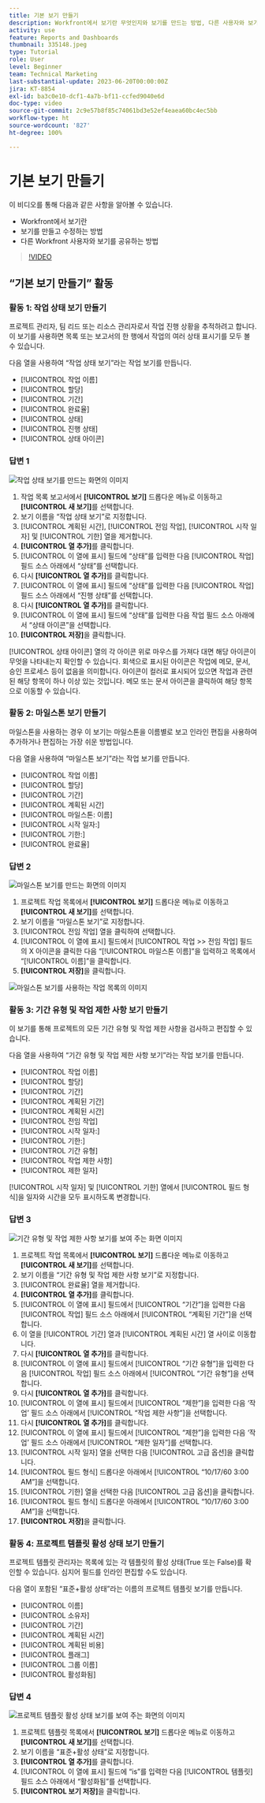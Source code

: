 ```yaml
---
title: 기본 보기 만들기
description: Workfront에서 보기란 무엇인지와 보기를 만드는 방법, 다른 사용자와 보기를 공유하는 방법을 알아봅니다.
activity: use
feature: Reports and Dashboards
thumbnail: 335148.jpeg
type: Tutorial
role: User
level: Beginner
team: Technical Marketing
last-substantial-update: 2023-06-20T00:00:00Z
jira: KT-8854
exl-id: ba3c0e10-dcf1-4a7b-bf11-ccfed9040e6d
doc-type: video
source-git-commit: 2c9e57b8f85c74061bd3e52ef4eaea60bc4ec5bb
workflow-type: ht
source-wordcount: '827'
ht-degree: 100%

---
```


# 기본 보기 만들기

이 비디오를 통해 다음과 같은 사항을 알아볼 수 있습니다.

* Workfront에서 보기란
* 보기를 만들고 수정하는 방법
* 다른 Workfront 사용자와 보기를 공유하는 방법

>[!VIDEO](https://video.tv.adobe.com/v/335148/?quality=12&learn=on)

## “기본 보기 만들기” 활동


### 활동 1: 작업 상태 보기 만들기

프로젝트 관리자, 팀 리드 또는 리소스 관리자로서 작업 진행 상황을 추적하려고 합니다. 이 보기를 사용하면 목록 또는 보고서의 한 행에서 작업의 여러 상태 표시기를 모두 볼 수 있습니다.

다음 열을 사용하여 “작업 상태 보기”라는 작업 보기를 만듭니다.

* [!UICONTROL 작업 이름]
* [!UICONTROL 할당]
* [!UICONTROL 기간]
* [!UICONTROL 완료율]
* [!UICONTROL 상태]
* [!UICONTROL 진행 상태]
* [!UICONTROL 상태 아이콘]

### 답변 1

![작업 상태 보기를 만드는 화면의 이미지](assets/view-exercise.png)

1. 작업 목록 보고서에서 **[!UICONTROL 보기]** 드롭다운 메뉴로 이동하고 **[!UICONTROL 새 보기]**&#x200B;를 선택합니다.
1. 보기 이름을 “작업 상태 보기”로 지정합니다.
1. [!UICONTROL 계획된 시간], [!UICONTROL 전임 작업], [!UICONTROL 시작 일자] 및 [!UICONTROL 기한] 열을 제거합니다.
1. **[!UICONTROL 열 추가]**&#x200B;를 클릭합니다.
1. [!UICONTROL 이 열에 표시] 필드에 “상태”를 입력한 다음 [!UICONTROL 작업] 필드 소스 아래에서 “상태”를 선택합니다.
1. 다시 **[!UICONTROL 열 추가]**&#x200B;를 클릭합니다.
1. [!UICONTROL 이 열에 표시] 필드에 “상태”를 입력한 다음 [!UICONTROL 작업] 필드 소스 아래에서 “진행 상태”를 선택합니다.
1. 다시 **[!UICONTROL 열 추가]**&#x200B;를 클릭합니다.
1. [!UICONTROL 이 열에 표시] 필드에 “상태”를 입력한 다음 작업 필드 소스 아래에서 “상태 아이콘”을 선택합니다.
1. **[!UICONTROL 저장]**&#x200B;을 클릭합니다.

[!UICONTROL 상태 아이콘] 열의 각 아이콘 위로 마우스를 가져다 대면 해당 아이콘이 무엇을 나타내는지 확인할 수 있습니다. 회색으로 표시된 아이콘은 작업에 메모, 문서, 승인 프로세스 등이 없음을 의미합니다. 아이콘이 컬러로 표시되어 있으면 작업과 관련된 해당 항목이 하나 이상 있는 것입니다. 메모 또는 문서 아이콘을 클릭하여 해당 항목으로 이동할 수 있습니다.

### 활동 2: 마일스톤 보기 만들기

마일스톤을 사용하는 경우 이 보기는 마일스톤을 이름별로 보고 인라인 편집을 사용하여 추가하거나 편집하는 가장 쉬운 방법입니다.

다음 열을 사용하여 “마일스톤 보기”라는 작업 보기를 만듭니다.

* [!UICONTROL 작업 이름]
* [!UICONTROL 할당]
* [!UICONTROL 기간]
* [!UICONTROL 계획된 시간]
* [!UICONTROL 마일스톤: 이름]
* [!UICONTROL 시작 일자:]
* [!UICONTROL 기한:]
* [!UICONTROL 완료율]


### 답변 2

![마일스톤 보기를 만드는 화면의 이미지](assets/view-milestone-exercise-1.png)

1. 프로젝트 작업 목록에서 **[!UICONTROL 보기]** 드롭다운 메뉴로 이동하고 **[!UICONTROL 새 보기]**&#x200B;를 선택합니다.
1. 보기 이름을 “마일스톤 보기”로 지정합니다.
1. [!UICONTROL 전임 작업] 열을 클릭하여 선택합니다.
1. [!UICONTROL 이 열에 표시] 필드에서 [!UICONTROL 작업 >> 전임 작업] 필드의 X 아이콘을 클릭한 다음 “[!UICONTROL 마일스톤 이름]”을 입력하고 목록에서 “[!UICONTROL 이름]”을 클릭합니다.
1. **[!UICONTROL 저장]**&#x200B;을 클릭합니다.

![마일스톤 보기를 사용하는 작업 목록의 이미지](assets/view-milestone-exercise-2.png)

### 활동 3: 기간 유형 및 작업 제한 사항 보기 만들기

이 보기를 통해 프로젝트의 모든 기간 유형 및 작업 제한 사항을 검사하고 편집할 수 있습니다.

다음 열을 사용하여 “기간 유형 및 작업 제한 사항 보기”라는 작업 보기를 만듭니다.

* [!UICONTROL 작업 이름]
* [!UICONTROL 할당]
* [!UICONTROL 기간]
* [!UICONTROL 계획된 기간]
* [!UICONTROL 계획된 시간]
* [!UICONTROL 전임 작업]
* [!UICONTROL 시작 일자:]
* [!UICONTROL 기한:]
* [!UICONTROL 기간 유형]
* [!UICONTROL 작업 제한 사항]
* [!UICONTROL 제한 일자]

[!UICONTROL 시작 일자] 및 [!UICONTROL 기한] 열에서 [!UICONTROL 필드 형식]을 일자와 시간을 모두 표시하도록 변경합니다.

### 답변 3

![기간 유형 및 작업 제한 사항 보기를 보여 주는 화면 이미지](assets/view-activity-3.png)

1. 프로젝트 작업 목록에서 **[!UICONTROL 보기]** 드롭다운 메뉴로 이동하고 **[!UICONTROL 새 보기]**&#x200B;를 선택합니다.
1. 보기 이름을 “기간 유형 및 작업 제한 사항 보기”로 지정합니다.
1. [!UICONTROL 완료율] 열을 제거합니다.
1. **[!UICONTROL 열 추가]**&#x200B;를 클릭합니다.
1. [!UICONTROL 이 열에 표시] 필드에서 [!UICONTROL “기간”]을 입력한 다음 [!UICONTROL 작업] 필드 소스 아래에서 [!UICONTROL “계획된 기간”]을 선택합니다.
1. 이 열을 [!UICONTROL 기간] 열과 [!UICONTROL 계획된 시간] 열 사이로 이동합니다.
1. 다시 **[!UICONTROL 열 추가]**&#x200B;를 클릭합니다.
1. [!UICONTROL 이 열에 표시] 필드에서 [!UICONTROL “기간 유형”]을 입력한 다음 [!UICONTROL 작업] 필드 소스 아래에서 [!UICONTROL “기간 유형”]을 선택합니다.
1. 다시 **[!UICONTROL 열 추가]**&#x200B;를 클릭합니다.
1. [!UICONTROL 이 열에 표시] 필드에서 [!UICONTROL “제한”]을 입력한 다음 ‘작업’ 필드 소스 아래에서 [!UICONTROL “작업 제한 사항”]을 선택합니다.
1. 다시 **[!UICONTROL 열 추가]**&#x200B;를 클릭합니다.
1. [!UICONTROL 이 열에 표시] 필드에서 [!UICONTROL “제한”]을 입력한 다음 ‘작업’ 필드 소스 아래에서 [!UICONTROL “제한 일자”]를 선택합니다.
1. [!UICONTROL 시작 일자] 열을 선택한 다음 [!UICONTROL 고급 옵션]을 클릭합니다.
1. [!UICONTROL 필드 형식] 드롭다운 아래에서 [!UICONTROL “10/17/60 3:00 AM”]을 선택합니다.
1. [!UICONTROL 기한] 열을 선택한 다음 [!UICONTROL 고급 옵션]을 클릭합니다.
1. [!UICONTROL 필드 형식] 드롭다운 아래에서 [!UICONTROL “10/17/60 3:00 AM”]을 선택합니다.
1. **[!UICONTROL 저장]**&#x200B;을 클릭합니다.

### 활동 4: 프로젝트 템플릿 활성 상태 보기 만들기

프로젝트 템플릿 관리자는 목록에 있는 각 템플릿의 활성 상태(True 또는 False)를 확인할 수 있습니다. 심지어 필드를 인라인 편집할 수도 있습니다.

다음 열이 포함된 “표준+활성 상태”라는 이름의 프로젝트 템플릿 보기를 만듭니다.

* [!UICONTROL 이름]
* [!UICONTROL 소유자]
* [!UICONTROL 기간]
* [!UICONTROL 계획된 시간]
* [!UICONTROL 계획된 비용]
* [!UICONTROL 플래그]
* [!UICONTROL 그룹 이름]
* [!UICONTROL 활성화됨]


### 답변 4

![프로젝트 템플릿 활성 상태 보기를 보여 주는 화면의 이미지](assets/view-activity-4.png)

1. 프로젝트 템플릿 목록에서 **[!UICONTROL 보기]** 드롭다운 메뉴로 이동하고 **[!UICONTROL 새 보기]**&#x200B;를 선택합니다.
1. 보기 이름을 “표준+활성 상태”로 지정합니다.
1. **[!UICONTROL 열 추가]**&#x200B;를 클릭합니다.
1. [!UICONTROL 이 열에 표시] 필드에 “is”를 입력한 다음 [!UICONTROL 템플릿] 필드 소스 아래에서 “활성화됨”를 선택합니다.
1. **[!UICONTROL 보기 저장]**&#x200B;을 클릭합니다.

